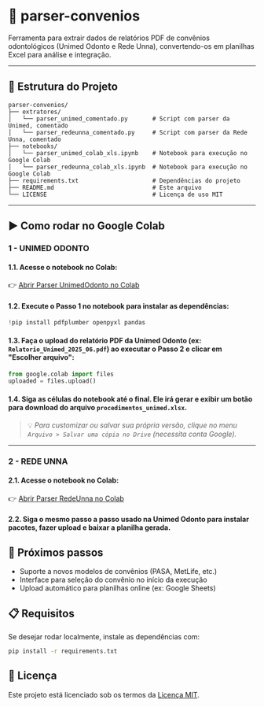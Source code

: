 # 🦷 parser-convenios

Ferramenta para extrair dados de relatórios PDF de convênios odontológicos (Unimed Odonto e Rede Unna), convertendo-os em planilhas Excel para análise e integração.

---

## 📁 Estrutura do Projeto

```
parser-convenios/
├── extratores/
│   └── parser_unimed_comentado.py       # Script com parser da Unimed, comentado
│   └── parser_redeunna_comentado.py     # Script com parser da Rede Unna, comentado
├── notebooks/
│   └── parser_unimed_colab_xls.ipynb    # Notebook para execução no Google Colab
│   └── parser_redeunna_colab_xls.ipynb  # Notebook para execução no Google Colab
├── requirements.txt                     # Dependências do projeto
├── README.md                            # Este arquivo
└── LICENSE                              # Licença de uso MIT
```

---

## ▶️ Como rodar no Google Colab

### 1 - UNIMED ODONTO

#### 1.1. Acesse o notebook no Colab:
👉 [Abrir Parser UnimedOdonto no Colab](https://colab.research.google.com/github/faguiarfaria/parser-convenios/blob/main/notebooks/parser_unimed_colab_xls.ipynb)

#### 1.2. Execute o Passo 1 no notebook para instalar as dependências:
```python
!pip install pdfplumber openpyxl pandas
```

#### 1.3. Faça o upload do relatório PDF da Unimed Odonto (ex: `Relatorio_Unimed_2025_06.pdf`) ao executar o Passo 2 e clicar em "Escolher arquivo":
```python
from google.colab import files
uploaded = files.upload()
```

#### 1.4. Siga as células do notebook até o final. Ele irá gerar e exibir um botão para download do arquivo `procedimentos_unimed.xlsx`.

> 💡 *Para customizar ou salvar sua própria versão, clique no menu `Arquivo > Salvar uma cópia no Drive` (necessita conta Google).*

---

### 2 - REDE UNNA

#### 2.1. Acesse o notebook no Colab:
👉 [Abrir Parser RedeUnna no Colab](https://colab.research.google.com/github/faguiarfaria/parser-convenios/blob/main/notebooks/parser_redeunna_colab_xls.ipynb)

#### 2.2. Siga o mesmo passo a passo usado na Unimed Odonto para instalar pacotes, fazer upload e baixar a planilha gerada.

## 🚧 Próximos passos

- Suporte a novos modelos de convênios (PASA, MetLife, etc.)
- Interface para seleção do convênio no início da execução
- Upload automático para planilhas online (ex: Google Sheets)


## 📋 Requisitos

Se desejar rodar localmente, instale as dependências com:

```bash
pip install -r requirements.txt
```


## 📄 Licença

Este projeto está licenciado sob os termos da [Licença MIT](./LICENSE).
